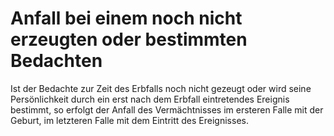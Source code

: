# Anfall bei einem noch nicht erzeugten oder bestimmten Bedachten

Ist der Bedachte zur Zeit des Erbfalls noch nicht gezeugt oder wird seine Persönlichkeit durch ein erst nach dem Erbfall eintretendes Ereignis bestimmt, so erfolgt der Anfall des Vermächtnisses im ersteren Falle mit der Geburt, im letzteren Falle mit dem Eintritt des Ereignisses. 

